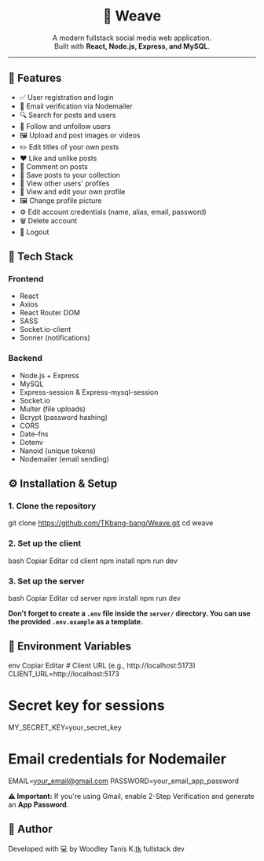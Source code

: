 <h1 align="center">🧵 Weave</h1>

<p align="center">
  A modern fullstack social media web application.
  <br />
  Built with <strong>React, Node.js, Express, and MySQL</strong>.
</p>

<hr />

<h2>🚀 Features</h2>
<ul>
  <li>✅ User registration and login</li>
  <li>📧 Email verification via Nodemailer</li>
  <li>🔍 Search for posts and users</li>
  <li>👥 Follow and unfollow users</li>
  <li>🖼 Upload and post images or videos</li>
  <li>✏️ Edit titles of your own posts</li>
  <li>❤️ Like and unlike posts</li>
  <li>💬 Comment on posts</li>
  <li>💾 Save posts to your collection</li>
  <li>👤 View other users' profiles</li>
  <li>🙋 View and edit your own profile</li>
  <li>🖼 Change profile picture</li>
  <li>⚙️ Edit account credentials (name, alias, email, password)</li>
  <li>🗑 Delete account</li>
  <li>🚪 Logout</li>
</ul>

<h2>🧩 Tech Stack</h2>

<h3>Frontend</h3>
<ul>
  <li>React</li>
  <li>Axios</li>
  <li>React Router DOM</li>
  <li>SASS</li>
  <li>Socket.io-client</li>
  <li>Sonner (notifications)</li>
</ul>

<h3>Backend</h3>
<ul>
  <li>Node.js + Express</li>
  <li>MySQL</li>
  <li>Express-session & Express-mysql-session</li>
  <li>Socket.io</li>
  <li>Multer (file uploads)</li>
  <li>Bcrypt (password hashing)</li>
  <li>CORS</li>
  <li>Date-fns</li>
  <li>Dotenv</li>
  <li>Nanoid (unique tokens)</li>
  <li>Nodemailer (email sending)</li>
</ul>

<h2>⚙️ Installation & Setup</h2>

<h3>1. Clone the repository</h3>

git clone https://github.com/TKbang-bang/Weave.git
cd weave

<h3>2. Set up the client</h3>
bash
Copiar
Editar
cd client
npm install
npm run dev
<h3>3. Set up the server</h3>
bash
Copiar
Editar
cd server
npm install
npm run dev
<p><strong>Don't forget to create a <code>.env</code> file inside the <code>server/</code> directory. You can use the provided <code>.env.example</code> as a template.</strong></p> <h2>📄 Environment Variables</h2>
env
Copiar
Editar
# Client URL (e.g., http://localhost:5173)
CLIENT_URL=http://localhost:5173

# Secret key for sessions

MY_SECRET_KEY=your_secret_key

# Email credentials for Nodemailer

EMAIL=your_email@gmail.com
PASSWORD=your_email_app_password

<p><strong>⚠️ Important:</strong> If you're using Gmail, enable 2-Step Verification and generate an <strong>App Password</strong>.

<h2>🧠 Author</h2> <p> Developed with 💻 by Woodley Tanis K.<a href="https://github.com/TKbang-bang/" target="_blank">tk</a> fullstack dev</p>
